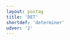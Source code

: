 ```yaml
---
layout: postag
title: 'DET'
shortdef: 'determiner'
udver: '2'
---
```

<!-- Interlanguage links updated So kvě 14 19:01:47 CEST 2022 -->
